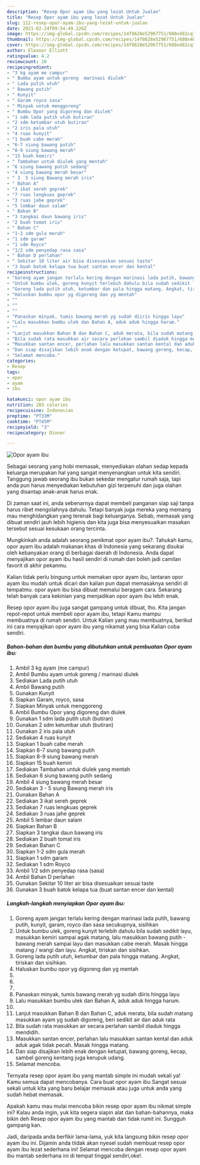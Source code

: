 ```yaml
---
description: "Resep Opor ayam ibu yang lezat Untuk Jualan"
title: "Resep Opor ayam ibu yang lezat Untuk Jualan"
slug: 112-resep-opor-ayam-ibu-yang-lezat-untuk-jualan
date: 2021-02-24T09:54:49.226Z
image: https://img-global.cpcdn.com/recipes/14f8628e52967751/680x482cq70/opor-ayam-ibu-foto-resep-utama.jpg
thumbnail: https://img-global.cpcdn.com/recipes/14f8628e52967751/680x482cq70/opor-ayam-ibu-foto-resep-utama.jpg
cover: https://img-global.cpcdn.com/recipes/14f8628e52967751/680x482cq70/opor-ayam-ibu-foto-resep-utama.jpg
author: Eleanor Elliott
ratingvalue: 4.2
reviewcount: 10
recipeingredient:
- "3 kg ayam me campur"
- " Bumbu ayam untuk goreng  marinasi diulek"
- " Lada putih utuh"
- " Bawang putih"
- " Kunyit"
- " Garam royco sasa"
- " Minyak untuk menggoreng"
- " Bumbu Opor yang digoreng dan diulek"
- "1 sdm lada putih utuh butiran"
- "2 sdm ketumbar utuh butiran"
- "2 iris pala utuh"
- "4 ruas kunyit"
- "1 buah cabe merah"
- "6-7 siung bawang putih"
- "8-9 siung bawang merah"
- "15 buah kemiri"
- " Tambahan untuk diulek yang mentah"
- "6 siung bawang putih sedang"
- "4 siung bawang merah besar"
- " 3  5 siung Bawang merah iris"
- " Bahan A"
- "3 ikat sereh geprek"
- "7 ruas lengkuas geprek"
- "3 ruas jahe geprek"
- "5 lembar daun salam"
- " Bahan B"
- "3 tangkai daun bawang iris"
- "2 buah tomat iris"
- " Bahan C"
- "1-2 sdm gula merah"
- "1 sdm garam"
- "1 sdm Royco"
- "1/2 sdm penyedap rasa sasa"
- " Bahan D perlahan"
- " Sekitar 10 liter air bisa disesuaikan sesuai taste"
- "3 buah batok kelapa tua buat santan encer dan kental"
recipeinstructions:
- "Goreng ayam jangan terlalu kering dengan marinasi lada putih, bawang putih, kunyit, garam, royco dan sasa secukupnya, sisihkan"
- "Untuk bumbu ulek, goreng kunyit terlebih dahulu bila sudah sedikit layu, masukkan kemiri sampai agak matang, lalu masukkan bawang putih - bawang merah sampai layu dan masukkan cabe merah. Masak hingga matang / wangi dan layu. Angkat, tiriskan dan sisihkan."
- "Goreng lada putih utuh, ketumbar dan pala hingga matang. Angkat, tiriskan dan sisihkan."
- "Haluskan bumbu opor yg digoreng dan yg mentah"
- ""
- ""
- ""
- "Panaskan minyak, tumis bawang merah yg sudah diiris hingga layu"
- "Lalu masukkan bumbu ulek dan Bahan A, aduk aduk hingga harum."
- ""
- "Lanjut masukkan Bahan B dan Bahan C, aduk merata, bila sudah matang masukkan ayam yg sudah digoreng, beri sedikit air dan aduk rata"
- "Bila sudah rata masukkan air secara perlahan sambil diaduk hingga mendidih."
- "Masukkan santan encer, perlahan lalu masukkan santan kental dan aduk aduk agak tidak pecah. Masak hingga matang."
- "Dan siap disajikan lebih enak dengan ketupat, bawang goreng, kecap, sambel goreng kentang juga kerupuk udang."
- "Selamat mencoba."
categories:
- Resep
tags:
- opor
- ayam
- ibu

katakunci: opor ayam ibu 
nutrition: 203 calories
recipecuisine: Indonesian
preptime: "PT33M"
cooktime: "PT45M"
recipeyield: "3"
recipecategory: Dinner

---
```



![Opor ayam ibu](https://img-global.cpcdn.com/recipes/14f8628e52967751/680x482cq70/opor-ayam-ibu-foto-resep-utama.jpg)

Sebagai seorang yang hobi memasak, menyediakan olahan sedap kepada keluarga merupakan hal yang sangat menyenangkan untuk kita sendiri. Tanggung jawab seorang ibu bukan sekedar mengatur rumah saja, tapi anda pun harus menyediakan kebutuhan gizi terpenuhi dan juga olahan yang disantap anak-anak harus enak.

Di zaman  saat ini, anda sebenarnya dapat membeli panganan siap saji tanpa harus ribet mengolahnya dahulu. Tetapi banyak juga mereka yang memang mau menghidangkan yang terenak bagi keluarganya. Sebab, memasak yang dibuat sendiri jauh lebih higienis dan kita juga bisa menyesuaikan masakan tersebut sesuai kesukaan orang tercinta. 



Mungkinkah anda adalah seorang penikmat opor ayam ibu?. Tahukah kamu, opor ayam ibu adalah makanan khas di Indonesia yang sekarang disukai oleh kebanyakan orang di berbagai daerah di Indonesia. Anda dapat menyajikan opor ayam ibu hasil sendiri di rumah dan boleh jadi camilan favorit di akhir pekanmu.

Kalian tidak perlu bingung untuk memakan opor ayam ibu, lantaran opor ayam ibu mudah untuk dicari dan kalian pun dapat memasaknya sendiri di tempatmu. opor ayam ibu bisa dibuat memalui beragam cara. Sekarang telah banyak cara kekinian yang menjadikan opor ayam ibu lebih enak.

Resep opor ayam ibu juga sangat gampang untuk dibuat, lho. Kita jangan repot-repot untuk membeli opor ayam ibu, tetapi Kamu mampu membuatnya di rumah sendiri. Untuk Kalian yang mau membuatnya, berikut ini cara menyajikan opor ayam ibu yang nikamat yang bisa Kalian coba sendiri.

<!--inarticleads1-->

##### Bahan-bahan dan bumbu yang dibutuhkan untuk pembuatan Opor ayam ibu:

1. Ambil 3 kg ayam (me campur)
1. Ambil  Bumbu ayam untuk goreng / marinasi diulek
1. Sediakan  Lada putih utuh
1. Ambil  Bawang putih
1. Gunakan  Kunyit
1. Siapkan  Garam, royco, sasa
1. Siapkan  Minyak untuk menggoreng
1. Ambil  Bumbu Opor yang digoreng dan diulek
1. Gunakan 1 sdm lada putih utuh (butiran)
1. Gunakan 2 sdm ketumbar utuh (butiran)
1. Gunakan 2 iris pala utuh
1. Sediakan 4 ruas kunyit
1. Siapkan 1 buah cabe merah
1. Siapkan 6-7 siung bawang putih
1. Siapkan 8-9 siung bawang merah
1. Siapkan 15 buah kemiri
1. Sediakan  Tambahan untuk diulek yang mentah
1. Sediakan 6 siung bawang putih sedang
1. Ambil 4 siung bawang merah besar
1. Sediakan  3 - 5 siung Bawang merah iris
1. Gunakan  Bahan A
1. Sediakan 3 ikat sereh geprek
1. Sediakan 7 ruas lengkuas geprek
1. Sediakan 3 ruas jahe geprek
1. Ambil 5 lembar daun salam
1. Siapkan  Bahan B
1. Siapkan 3 tangkai daun bawang iris
1. Sediakan 2 buah tomat iris
1. Sediakan  Bahan C
1. Siapkan 1-2 sdm gula merah
1. Siapkan 1 sdm garam
1. Sediakan 1 sdm Royco
1. Ambil 1/2 sdm penyedap rasa (sasa)
1. Ambil  Bahan D perlahan
1. Gunakan  Sekitar 10 liter air bisa disesuaikan sesuai taste
1. Gunakan 3 buah batok kelapa tua (buat santan encer dan kental)




<!--inarticleads2-->

##### Langkah-langkah menyiapkan Opor ayam ibu:

1. Goreng ayam jangan terlalu kering dengan marinasi lada putih, bawang putih, kunyit, garam, royco dan sasa secukupnya, sisihkan
1. Untuk bumbu ulek, goreng kunyit terlebih dahulu bila sudah sedikit layu, masukkan kemiri sampai agak matang, lalu masukkan bawang putih - bawang merah sampai layu dan masukkan cabe merah. Masak hingga matang / wangi dan layu. Angkat, tiriskan dan sisihkan.
1. Goreng lada putih utuh, ketumbar dan pala hingga matang. Angkat, tiriskan dan sisihkan.
1. Haluskan bumbu opor yg digoreng dan yg mentah
1. 
1. 
1. 
1. Panaskan minyak, tumis bawang merah yg sudah diiris hingga layu
1. Lalu masukkan bumbu ulek dan Bahan A, aduk aduk hingga harum.
1. 
1. Lanjut masukkan Bahan B dan Bahan C, aduk merata, bila sudah matang masukkan ayam yg sudah digoreng, beri sedikit air dan aduk rata
1. Bila sudah rata masukkan air secara perlahan sambil diaduk hingga mendidih.
1. Masukkan santan encer, perlahan lalu masukkan santan kental dan aduk aduk agak tidak pecah. Masak hingga matang.
1. Dan siap disajikan lebih enak dengan ketupat, bawang goreng, kecap, sambel goreng kentang juga kerupuk udang.
1. Selamat mencoba.




Ternyata resep opor ayam ibu yang mantab simple ini mudah sekali ya! Kamu semua dapat mencobanya. Cara buat opor ayam ibu Sangat sesuai sekali untuk kita yang baru belajar memasak atau juga untuk anda yang sudah hebat memasak.

Apakah kamu mau mulai mencoba bikin resep opor ayam ibu nikmat simple ini? Kalau anda ingin, yuk kita segera siapin alat dan bahan-bahannya, maka bikin deh Resep opor ayam ibu yang mantab dan tidak rumit ini. Sungguh gampang kan. 

Jadi, daripada anda berfikir lama-lama, yuk kita langsung bikin resep opor ayam ibu ini. Dijamin anda tiidak akan nyesel sudah membuat resep opor ayam ibu lezat sederhana ini! Selamat mencoba dengan resep opor ayam ibu mantab sederhana ini di tempat tinggal sendiri,oke!.

